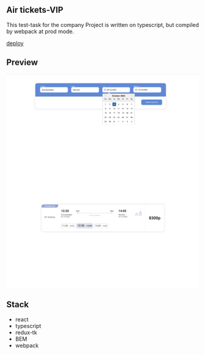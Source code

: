## Air tickets-VIP

This test-task for the company
Project is written on typescript, but compiled by webpack at prod mode.

[deploy](https://airtickets-vip.vercel.app)

## Preview

![Preview](./src/shared/assets/preview.png)
![Preview](./src/shared/assets/preview2.png)

## Stack

-   react
-   typescript
-   redux-tk
-   BEM
-   webpack
